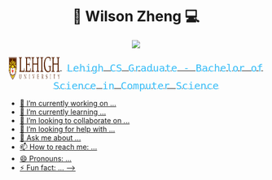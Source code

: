 <div align="center">
  <h1>🎿 Wilson Zheng 💻</h1>
</div>
<p align="center">
  <!-- Typing SVG by DenverCoder1 - https://github.com/DenverCoder1/readme-typing-svg -->
    <a href = "https://github.com/wjz224">
    <img src="https://readme-typing-svg.demolab.com/?lines=Full%20stack%20web%20and%20app%20developer;Always%20learning%20new%20things%20😊&font=Fira%20Code&center=true&width=440&height=45&color=007acc&vCenter=true&pause=1000&size=22" />
</p>

<p align="center">
  <img src="https://raw.githubusercontent.com/wjz224/wjz224/main/Lehigh.png" alt="Lehigh" width="100" height="45" style="vertical-align: middle;">
  <span style="font-family: 'Fira Code', monospace; font-size: 20px; font-weight: 400; color: #36BCF7; vertical-align: middle; margin-left: 10px;">
    Lehigh CS Graduate - Bachelor of Science in Computer Science
  </span>
</p>

- 🔭 I’m currently working on ...
- 🌱 I’m currently learning ...
- 👯 I’m looking to collaborate on ...
- 🤔 I’m looking for help with ...
- 💬 Ask me about ...
- 📫 How to reach me: ...
- 😄 Pronouns: ...
- ⚡ Fun fact: ...
-->
